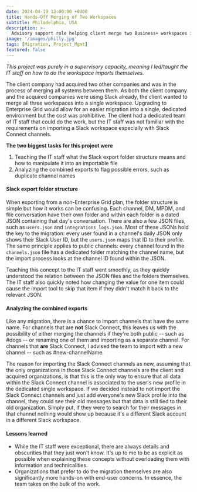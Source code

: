 ```yaml
---
date: 2024-04-19 12:00:00 +0300
title: Hands-Off Merging of Two Workspaces
subtitle: Philadelphia, USA
description: >-
  Advisory support role helping client merge two Business+ workspaces into one.
image: '/images/philly.jpg'
tags: [Migration, Project_Mgmt]
featured: false
---
```


_This project was purely in a supervisory capacity, meaning I led/taught the IT staff on how to do the workspace imports themselves._

The client company had acquired two other companies and was in the process of merging all systems between them. As both the client company and the acquired companies were using Slack already, the client wanted to merge all three workspaces into a single workspace. Upgrading to Enterprise Grid would allow for an easier migration into a single, dedicated environment but the cost was prohibitive. The client had a dedicated team of IT staff that could do the work, but the IT staff was not familiar with the requirements on importing a Slack workspace especially with Slack Connect channels. 

**The two biggest tasks for this project were**
1. Teaching the IT staff what the Slack export folder structure means and how to manipulate it into an importable file
2. Analyzing the combined exports to flag possible errors, such as duplicate channel names

#### Slack export folder structure
When exporting from a non-Enterprise Grid plan, the folder structure is simple but how it works can be confusing. Each channel, DM, MPDM, and file conversation have their own folder and within each folder is a dated JSON containing that day's conversation. There are also a few JSON files, such as `users.json` and `integrations_logs.json`. Most of these JSONs hold the key to the migration: every user found in a channel's daily JSON only shows their Slack User ID, but the `users.json` maps that ID to their profile. The same principle applies to public channels: every channel found in the `channels.json` file has a dedicated folder matching the channel name, but the import process looks at the channel ID found within the JSON.

Teaching this concept to the IT staff went smoothly, as they quickly understood the relation between the JSON files and the folders themselves. The IT staff also quickly noted how changing the value for one item could cause the import tool to skip that item if they didn't match it back to the relevant JSON.

#### Analyzing the combined exports
Like any migration, there is a chance to import channels that have the same name. For channels that are **not** Slack Connect, this leaves us with the possibility of either merging the channels if they're both public -- such as #dogs -- or renaming one of them and importing as a separate channel. For channels that **are** Slack Connect, I advised the team to import with a new channel -- such as #new-channelName. 

The reason for importing the Slack Connect channels as new, assuming that the only organizations in those Slack Connect channels are the client and acquired organizations, is that this is the only way to ensure that all data within the Slack Connect channel is associated to the user's new profile in the dedicated single workspace. If we decided instead to not import the Slack Connect channels and just add everyone's new Slack profile into the channel, they could see their old messages but that data is still tied to their old organization. Simply put, if they were to search for their messages in that channel nothing would show up because it's a different Slack account in a different Slack workspace. 

#### Lessons learned
- While the IT staff were exceptional, there are always details and obscurities that they just won't know. It's up to me to be as explicit as possible when explaining these concepts without overloading them with information and technicalities. 
- Organizations that prefer to do the migration themselves are also significantly more hands-on with end-user concerns. In essence, the team takes on the bulk of the work.